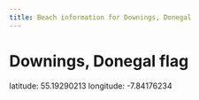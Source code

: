 ```yaml
---
title: Beach information for Downings, Donegal
---
```

# Downings, Donegal <span class="material-icons blue-flag">flag</span>

<div class="location-info">latitude: 55.19290213 longitude: -7.84176234</div>
<div id="met-eireann-warnings"></div>
<div></div>